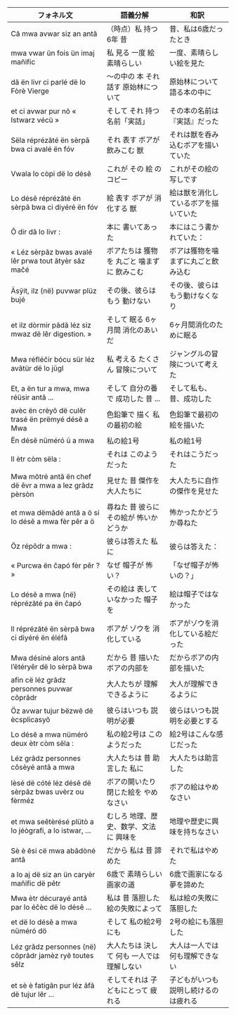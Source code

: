 
| フォネル文                                                   | 語義分解                                     | 和訳                                     |
|--------------------------------------------------------------|----------------------------------------------|------------------------------------------|
| Cã mwa avwar siz an antã                                     | （時点）私 持つ 6年 昔                       | 昔、私は6歳だったとき                    |
| mwa vwar ün fois ün imaj mañific                             | 私 見る 一度 絵 素晴らしい                   | 一度、素晴らしい絵を見た                 |
| dã ën livr ci parlé dë lo Fòrè Vierge                        | 〜の中の 本 それ 話す 原始林について         | 原始林について語る本の中に               |
| et ci avwar pur nõ « Istwarz vécü »                          | そして それ 持つ 名前「実話」                | その本の名前は『実話』だった             |
| Sëla réprézãté ën sèrpã bwa ci avalé ën fóv                  | それ 表す ボアが 飲みこむ 獣                 | それは獣を呑み込むボアを描いていた       |
| Vwala lo còpi dë lo désẽ                                     | これが その 絵 の コピー                     | これがその絵の写しです                   |
| Lo désẽ réprézãté ën sèrpã bwa ci diyéré ën fóv              | 絵 表す ボアが 消化する 獣                   | 絵は獣を消化しているボアを描いていた     |
| Õ dir dã lo livr :                                           | 本に 書いてあった                            | 本にはこう書かれていた：                 |
| « Léz sèrpãz bwas avalé lêr prwa tout ãtyèr sãz maĉé         | ボアたちは 獲物を 丸ごと 噛まずに 飲みこむ   | ボアは獲物を噛まずに丸ごと飲み込む       |
| Ãsŷit, ilz (në) puvwar plüz bujé                             | その後、彼らは もう 動けない                 | その後、彼らはもう動けなくなり           |
| et ilz dòrmir pãdã léz siz mwaz dë lêr digestion. »          | そして 眠る 6ヶ月間 消化のあいだ             | 6ヶ月間消化のために眠る                  |
| Mwa réfléĉir bócu sür léz avãtür dë lo jũgl                  | 私 考える たくさん 冒険について              | ジャングルの冒険について考えた           |
| Et, a ën tur a mwa, mwa réüsir antã ...                      | そして 自分の番で 成功した 昔 ...            | そして私も、昔、成功した                 |
| avèc ën crèyõ dë culêr trasé ën prëmyé désẽ a Mwa            | 色鉛筆で 描く 私の最初の絵                   | 色鉛筆で最初の絵を描いた                 |
| Ën désẽ nüméró ũ a mwa                                       | 私の絵1号                                    | 私の絵1号                                |
| Il ètr còm sëla :                                            | それは このようだった                        | それはこうだった                         |
| Mwa mõtré antã ën chef dë êvr a mwa a lez grãdz pèrsòn       | 見せた 昔 傑作を 大人たちに                  | 大人たちに自作の傑作を見せた             |
| et mwa dëmãdé antã a ö si lo désẽ a mwa fèr pêr a ö          | 尋ねた 昔 彼らに その絵が 怖いかどうか       | 怖かったかどうか尋ねた                   |
| Öz répõdr a mwa :                                            | 彼らは答えた 私に                            | 彼らは答えた：                           |
| « Purcwa ën ĉapó fèr pêr ? »                                 | なぜ 帽子が 怖い？                           | 「なぜ帽子が怖いの？」                   |
| Lo désẽ a mwa (në) réprézãté pa ën ĉapó                      | その絵は 表していなかった 帽子を             | 絵は帽子ではなかった                     |
| Il réprézãté ën sèrpã bwa ci diyéré ën éléfã                 | ボアが ゾウを 消化している                   | ボアがゾウを消化している絵だった         |
| Mwa désiné alors antã l’ẽtéryêr dë lo sèrpã bwa             | だから 昔 描いた ボアの内部を                | だからボアの内部を描いた                 |
| afin cë léz grãdz personnes puvwar cõprãdr                   | 大人たちが 理解できるように                  | 大人が理解できるように                   |
| Öz avwar tujur bëzwẽ dë ècsplicasyõ                          | 彼らはいつも 説明が必要                      | 彼らはいつも説明を必要とする             |
| Lo désẽ a mwa nüméró deux ètr còm sëla :                     | 私の絵2号は このようだった                   | 絵2号はこんな感じだった                  |
| Léz grãdz personnes cõsèyé antã a mwa                        | 大人たちは 昔 助言した 私に                  | 大人たちは助言した                       |
| lèsé dë cóté léz désẽ dë sèrpãz bwas uvèrz ou fèrméz         | ボアの開いたり閉じた絵を やめなさい          | ボアの絵はやめなさい                     |
| et mwa seẽtèrésé plütò a lo jéògrafi, a lo istwar, ...       | むしろ 地理、歴史、数学、文法に 興味を       | 地理や歴史に興味を持ちなさい             |
| Sè è ẽsi cë mwa abãdòné antã                                 | だから 私は 昔 諦めた                        | それで私はやめた                         |
| a lo aj dë siz an ün caryèr mañific dë pẽtr                  | 6歳で 素晴らしい 画家の道                    | 6歳で画家になる夢を諦めた                |
| Mwa ètr décurayé antã par lo éĉèc dë lo désẽ ...             | 私は 昔 落胆した 絵の失敗によって            | 私は絵の失敗に落胆した                   |
| et dë lo désẽ a mwa nüméró dö                                | そして 私の絵2号 にも                        | 2号の絵にも落胆した                      |
| Léz grãdz personnes (në) cõprãdr jamèz ryẽ toutes sêlz       | 大人たちは 決して 何も 一人では理解しない    | 大人は一人では何も理解できない           |
| et sè è fatigãn pur léz ãfã dë tujur lêr ...                 | そしてそれは 子どもにとって 疲れる           | 子どもがいつも説明し続けるのは疲れる     |


